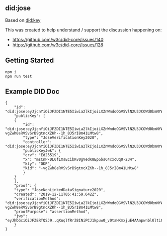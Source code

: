 ## did:jose

Based on [did:key](https://github.com/digitalbazaar/did-method-key-js)

This was created to help understand / support the discussion happening on:

- https://github.com/w3c/did-core/issues/140
- https://github.com/w3c/did-core/issues/128

## Getting Started

```
npm i
npm run test
```

## Example DID Doc

```
{
    "id": "did:jose:eyJjcnYiOiJFZDI1NTE5Iiwia2lkIjoiLXZnWndoOGVSVlN2U3JCOWd0bmNYWktoLS0xaF84SjVySThtNDFMTXR3OCIsImt0eSI6Ik9LUCIsIngiOiJtc0NuUC1ETDBmTFhzRUNpYkt2MGdWZWRLOEVwR2JzQzRjeGNVcTAtMjM0In0",
    "publicKey": [
    {
        "id": "did:jose:eyJjcnYiOiJFZDI1NTE5Iiwia2lkIjoiLXZnWndoOGVSVlN2U3JCOWd0bmNYWktoLS0xaF84SjVySThtNDFMTXR3OCIsImt0eSI6Ik9LUCIsIngiOiJtc0NuUC1ETDBmTFhzRUNpYkt2MGdWZWRLOEVwR2JzQzRjeGNVcTAtMjM0In0#-vgZwh8eRVSvSrB9gtncXZKh--1h_8J5rI8m41LMtw8",
        "type": "JoseVerificationKey2020",
        "controller": "did:jose:eyJjcnYiOiJFZDI1NTE5Iiwia2lkIjoiLXZnWndoOGVSVlN2U3JCOWd0bmNYWktoLS0xaF84SjVySThtNDFMTXR3OCIsImt0eSI6Ik9LUCIsIngiOiJtc0NuUC1ETDBmTFhzRUNpYkt2MGdWZWRLOEVwR2JzQzRjeGNVcTAtMjM0In0",
        "publicKeyJwk": {
        "crv": "Ed25519",
        "x": "msCnP-DL0fLXsECibKv0gVedK8EpGbsC4cxcUq0-234",
        "kty": "OKP",
        "kid": "-vgZwh8eRVSvSrB9gtncXZKh--1h_8J5rI8m41LMtw8"
        }
    }
    ],
    "proof": {
    "type": "JoseNonLinkedDataSignature2020",
    "created": "2019-12-11T05:41:59.642Z",
    "verificationMethod": "did:jose:eyJjcnYiOiJFZDI1NTE5Iiwia2lkIjoiLXZnWndoOGVSVlN2U3JCOWd0bmNYWktoLS0xaF84SjVySThtNDFMTXR3OCIsImt0eSI6Ik9LUCIsIngiOiJtc0NuUC1ETDBmTFhzRUNpYkt2MGdWZWRLOEVwR2JzQzRjeGNVcTAtMjM0In0#-vgZwh8eRVSvSrB9gtncXZKh--1h_8J5rI8m41LMtw8",
    "proofPurpose": "assertionMethod",
    "jws": "eyJhbGciOiJFZERTQSJ9..qXuqlfRrZ8INiPCJ1kpuw0_v0taHKmxjuE4AAnpwnbl0ltiOropc_GxO2mDu3WMxQKkS9N9KGi2EMQfAP5p0Cw"
    }
}
```
